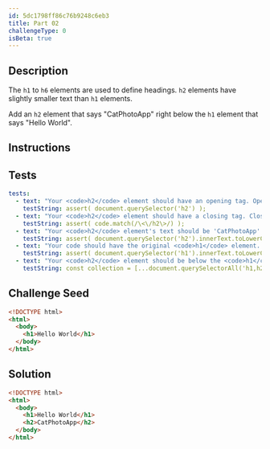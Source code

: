 ```yaml
---
id: 5dc1798ff86c76b9248c6eb3
title: Part 02
challengeType: 0
isBeta: true
---
```


## Description
<section id='description'>

The `h1` to `h6` elements are used to define headings. `h2` elements have slightly smaller text than `h1` elements.

Add an `h2` element that says "CatPhotoApp" right below the `h1` element that says "Hello World".

</section>

## Instructions
<section id='instructions'>

</section>

## Tests
<section id='tests'>

```yml
tests:
  - text: "Your <code>h2</code> element should have an opening tag. Opening tags have this syntax: <code>&lt;elementName&gt;</code>."
    testString: assert( document.querySelector('h2') );
  - text: "Your <code>h2</code> element should have a closing tag. Closing tags have a <code>/</code> just after the <code>&lt;</code> character."
    testString: assert( code.match(/\<\/h2\>/) );
  - text: "Your <code>h2</code> element's text should be 'CatPhotoApp'. Only place the text 'CatPhotoApp' between the opening and closing <code>h2</code> tags."
    testString: assert( document.querySelector('h2').innerText.toLowerCase() === 'catphotoapp' );
  - text: "Your code should have the original <code>h1</code> element. You might have deleted the original <code>h1</code> element."
    testString: assert( document.querySelector('h1').innerText.toLowerCase() === 'hello world' );
  - text: "Your <code>h2</code> element should be below the <code>h1</code> element. You have them in the wrong order."
    testString: const collection = [...document.querySelectorAll('h1,h2')].map(node => node.nodeName); assert( collection.indexOf('H1') < collection.indexOf('H2') );

```

</section>

## Challenge Seed
<section id='challengeSeed'>

<div id='html-seed'>

```html
<!DOCTYPE html>
<html>
  <body>
    <h1>Hello World</h1>
  </body>
</html>
```

</div>
</section>

## Solution
<section id='solution'>

```html
<!DOCTYPE html>
<html>
  <body>
    <h1>Hello World</h1>
    <h2>CatPhotoApp</h2>
  </body>
</html>
```

</section>
